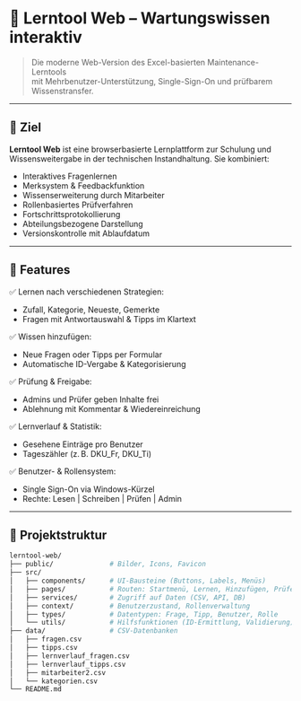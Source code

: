 # 🧠 Lerntool Web – Wartungswissen interaktiv

> Die moderne Web-Version des Excel-basierten Maintenance-Lerntools  
> mit Mehrbenutzer-Unterstützung, Single-Sign-On und prüfbarem Wissenstransfer.

---

## 📌 Ziel

**Lerntool Web** ist eine browserbasierte Lernplattform zur Schulung und Wissensweitergabe in der technischen Instandhaltung. Sie kombiniert:

- Interaktives Fragenlernen
- Merksystem & Feedbackfunktion
- Wissenserweiterung durch Mitarbeiter
- Rollenbasiertes Prüfverfahren
- Fortschrittsprotokollierung
- Abteilungsbezogene Darstellung
- Versionskontrolle mit Ablaufdatum

---

## 🚀 Features

✅ Lernen nach verschiedenen Strategien:
- Zufall, Kategorie, Neueste, Gemerkte  
- Fragen mit Antwortauswahl & Tipps im Klartext

✅ Wissen hinzufügen:
- Neue Fragen oder Tipps per Formular  
- Automatische ID-Vergabe & Kategorisierung

✅ Prüfung & Freigabe:
- Admins und Prüfer geben Inhalte frei  
- Ablehnung mit Kommentar & Wiedereinreichung

✅ Lernverlauf & Statistik:
- Gesehene Einträge pro Benutzer  
- Tageszähler (z. B. DKU_Fr, DKU_Ti)

✅ Benutzer- & Rollensystem:
- Single Sign-On via Windows-Kürzel  
- Rechte: Lesen | Schreiben | Prüfen | Admin

---

## 🧩 Projektstruktur

```bash
lerntool-web/
├── public/              # Bilder, Icons, Favicon
├── src/
│   ├── components/      # UI-Bausteine (Buttons, Labels, Menüs)
│   ├── pages/           # Routen: Startmenü, Lernen, Hinzufügen, Prüfen etc.
│   ├── services/        # Zugriff auf Daten (CSV, API, DB)
│   ├── context/         # Benutzerzustand, Rollenverwaltung
│   ├── types/           # Datentypen: Frage, Tipp, Benutzer, Rolle
│   └── utils/           # Hilfsfunktionen (ID-Ermittlung, Validierung)
├── data/                # CSV-Datenbanken
│   ├── fragen.csv
│   ├── tipps.csv
│   ├── lernverlauf_fragen.csv
│   ├── lernverlauf_tipps.csv
│   ├── mitarbeiter2.csv
│   └── kategorien.csv
└── README.md